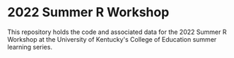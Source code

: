 # 2022 Summer R Workshop

This repository holds the code and associated data for the 2022 Summer R Workshop at the University of Kentucky's College of Education summer learning series.

